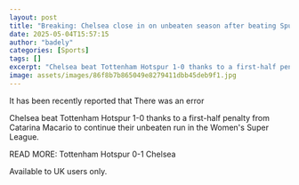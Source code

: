 ```yaml
---
layout: post
title: "Breaking: Chelsea close in on unbeaten season after beating Spurs"
date: 2025-05-04T15:57:15
author: "badely"
categories: [Sports]
tags: []
excerpt: "Chelsea beat Tottenham Hotspur 1-0 thanks to a first-half penalty from Catarina Macario to continue their unbeaten run in the Women's Super League."
image: assets/images/86f8b7b865049e8279411dbb45deb9f1.jpg
---
```


It has been recently reported that There was an error

Chelsea beat Tottenham Hotspur 1-0 thanks to a first-half penalty from Catarina Macario to continue their unbeaten run in the Women's Super League.

READ MORE: Tottenham Hotspur 0-1 Chelsea 

Available to UK users only.

